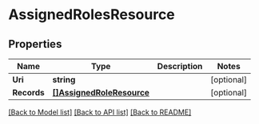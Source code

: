 # AssignedRolesResource

## Properties
Name | Type | Description | Notes
------------ | ------------- | ------------- | -------------
**Uri** | **string** |  | [optional] 
**Records** | [**[]AssignedRoleResource**](AssignedRoleResource.md) |  | [optional] 

[[Back to Model list]](../README.md#documentation-for-models) [[Back to API list]](../README.md#documentation-for-api-endpoints) [[Back to README]](../README.md)


